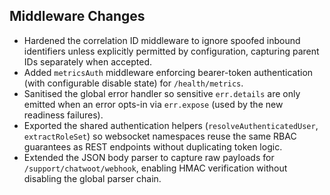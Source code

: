 ## Middleware Changes

- Hardened the correlation ID middleware to ignore spoofed inbound identifiers unless explicitly permitted by configuration, capturing parent IDs separately when accepted.
- Added `metricsAuth` middleware enforcing bearer-token authentication (with configurable disable state) for `/health/metrics`.
- Sanitised the global error handler so sensitive `err.details` are only emitted when an error opts-in via `err.expose` (used by the new readiness failures).
- Exported the shared authentication helpers (`resolveAuthenticatedUser`, `extractRoleSet`) so websocket namespaces reuse the same RBAC guarantees as REST endpoints without duplicating token logic.
- Extended the JSON body parser to capture raw payloads for `/support/chatwoot/webhook`, enabling HMAC verification without disabling the global parser chain.
